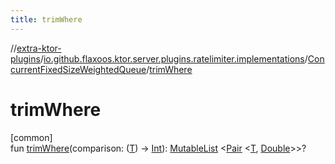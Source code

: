 ```yaml
---
title: trimWhere
---
```


//[extra-ktor-plugins](../../../index.md)/[io.github.flaxoos.ktor.server.plugins.ratelimiter.implementations](../index.md)/[ConcurrentFixedSizeWeightedQueue](index.md)/[trimWhere](trim-where.md)

# trimWhere

[common]\
fun [trimWhere](trim-where.md)(comparison: ([T](index.md))
-&gt; [Int](https://kotlinlang.org/api/latest/jvm/stdlib/kotlin/-int/index.md)): [MutableList](https://kotlinlang.org/api/latest/jvm/stdlib/kotlin.collections/-mutable-list/index.md)
&lt;[Pair](https://kotlinlang.org/api/latest/jvm/stdlib/kotlin/-pair/index.md)
&lt;[T](index.md), [Double](https://kotlinlang.org/api/latest/jvm/stdlib/kotlin/-double/index.md)&gt;&gt;?




